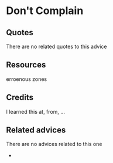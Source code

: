 
# Don't Complain
<!-- TODO: Add description here -->

## Quotes

<!-- TODO: Add related quotes here if there are-->
There are no related quotes to this advice

## Resources

erroenous zones

## Credits

<!-- TODO: Add Where I learned this-->
I learned this at, from, ...

## Related advices
There are no advices related to this one

- []()


